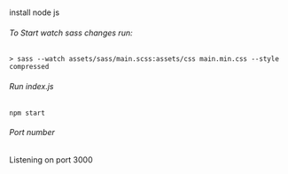 # 



install node js

###### To Start watch sass changes run:
```
> sass --watch assets/sass/main.scss:assets/css main.min.css --style compressed
```

###### Run index.js
```
npm start
```

###### Port number
Listening on port 3000
